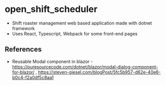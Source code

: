 # open_shift_scheduler
* Shift roaster management web based application made with dotnet framework
* Uses React, Typescript, Webpack for some front-end pages
 
## References
* Reusable Modal component in blazor - https://puresourcecode.com/dotnet/blazor/modal-dialog-component-for-blazor/ , https://steven-giesel.com/blogPost/5fc5b957-d62e-40e6-b0c4-f2a0df5c8aa1
